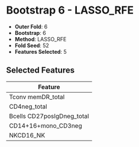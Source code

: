 # Bootstrap 6 - LASSO_RFE

- **Outer Fold**: 6
- **Bootstrap**: 6
- **Method**: LASSO_RFE
- **Fold Seed**: 52
- **Features Selected**: 5

## Selected Features

| Feature |
|---------|
| Tconv memDR_total |
| CD4neg_total |
| Bcells CD27posIgDneg_total |
| CD14+16+mono_CD3neg |
| NKCD16_NK |
